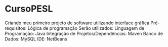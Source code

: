 CursoPESL
=========

Criando meu primeiro projeto de software utilizando interface gráfica Pré-requisitos: Lógica de programação  Serão utilizados: Linguagem de Programação: Java Integração de Projetos/Dependências: Maven Banco de Dados: MySQL IDE: NetBeans
